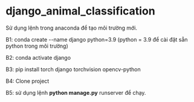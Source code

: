 # django_animal_classification

 Sử dụng lệnh trong anaconda để tạo môi trường mới.
 
 B1: conda create --name django python=3.9
 (python = 3.9 để cài đặt sẵn python trong môi trường)
 
 B2: conda activate django
 
 B3: pip install torch django torchvision opencv-python
 
 B4: Clone project

 B5: sử dụng lệnh **python manage.py** runserver để chạy.
 
 
 
